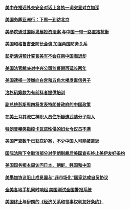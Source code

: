 #### [美中在推迟外交安全对话上各执一词突显对立加深](../pages/zg_yre_rvq/4599324.md) 

#### [美国务卿亚洲行：下周一到访北京](../pages/zg_yre_rvq/4599321.md) 

#### [美参院通过国际发展投资法案 与中国一带一路直接抗衡](../pages/zg_yre_rvq/4599234.md) 

#### [美国和格鲁吉亚防长会谈 加强两国防务关系](../pages/zg_yre_rvq/4599231.md) 

#### [彭斯演讲预计誓言美军不会在南中国海退却](../pages/zg_yre_rvq/4599230.md) 

#### [美国法官裁决对中兴公司监督期再延长两年](../pages/zg_yre_rvq/4599180.md) 

#### [美国逮捕一涉嫌向白宫和五角大楼发毒信男子](../pages/zg_yre_rvq/4599177.md) 

#### [洛杉矶筹款为有前科者提供培训](../pages/zg_yre_rvq/4598742.md) 

#### [副总统彭斯周四将发表特朗普政府的中国政策](../pages/zg_yre_rvq/4598721.md) 

#### [在美土耳其流亡神职人员住所疑遭武装分子闯入](../pages/zg_yre_rvq/4598716.md) 

#### [特朗普嘲笑指控卡瓦诺性侵的妇女令议员不满](../pages/zg_yre_rvq/4598703.md) 

#### [美国严查数千已获庇护案，不少中国人可能被遣返](../pages/zg_yre_rvq/4598699.md) 

#### [国际法院下令取消部分对伊朗制裁后美国宣布终止美伊友好条约](../pages/zg_yre_rvq/4598662.md) 

#### [美国国务卿本周访问日本、朝鲜、韩国和中国 ](../pages/zg_yre_rvq/4598621.md) 

#### [美墨加协议阻止成员国与“非市场化”国家达成自贸协议](../pages/zg_yre_rvq/4598634.md) 

#### [全美各地手机同时响起 美国测试全国警报系统](../pages/zg_yre_rvq/4598569.md) 

#### [美国终止与伊朗的《经济关系和领事权利友好条约》](../pages/zg_yre_rvq/4598560.md) 

